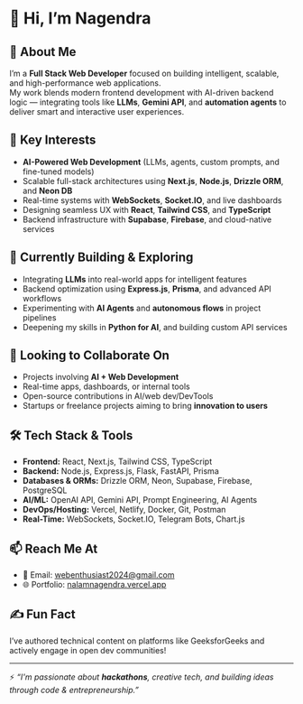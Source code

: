 # 👋 Hi, I’m Nagendra

## 🚀 About Me  
I’m a **Full Stack Web Developer** focused on building intelligent, scalable, and high-performance web applications.  
My work blends modern frontend development with AI-driven backend logic — integrating tools like **LLMs**, **Gemini API**, and **automation agents** to deliver smart and interactive user experiences.  

## 🧠 Key Interests  
- **AI-Powered Web Development** (LLMs, agents, custom prompts, and fine-tuned models)  
- Scalable full-stack architectures using **Next.js**, **Node.js**, **Drizzle ORM**, and **Neon DB**  
- Real-time systems with **WebSockets**, **Socket.IO**, and live dashboards  
- Designing seamless UX with **React**, **Tailwind CSS**, and **TypeScript**  
- Backend infrastructure with **Supabase**, **Firebase**, and cloud-native services  

## 🌱 Currently Building & Exploring  
- Integrating **LLMs** into real-world apps for intelligent features  
- Backend optimization using **Express.js**, **Prisma**, and advanced API workflows  
- Experimenting with **AI Agents** and **autonomous flows** in project pipelines  
- Deepening my skills in **Python for AI**, and building custom API services  

## 🤝 Looking to Collaborate On  
- Projects involving **AI + Web Development**  
- Real-time apps, dashboards, or internal tools  
- Open-source contributions in AI/web dev/DevTools  
- Startups or freelance projects aiming to bring **innovation to users**  

## 🛠️ Tech Stack & Tools  
- **Frontend:** React, Next.js, Tailwind CSS, TypeScript  
- **Backend:** Node.js, Express.js, Flask, FastAPI, Prisma  
- **Databases & ORMs:** Drizzle ORM, Neon, Supabase, Firebase, PostgreSQL  
- **AI/ML:** OpenAI API, Gemini API, Prompt Engineering, AI Agents  
- **DevOps/Hosting:** Vercel, Netlify, Docker, Git, Postman  
- **Real-Time:** WebSockets, Socket.IO, Telegram Bots, Chart.js  

## 📫 Reach Me At  
- 📧 Email: [webenthusiast2024@gmail.com](mailto:webenthusiast2024@gmail.com)  
- 🌐 Portfolio: [nalamnagendra.vercel.app](https://nalamnagendra.vercel.app)

## ✍️ Fun Fact  
I’ve authored technical content on platforms like GeeksforGeeks and actively engage in open dev communities!  

---
⚡️ *“I'm passionate about **hackathons**, creative tech, and building ideas through code & entrepreneurship.”*
